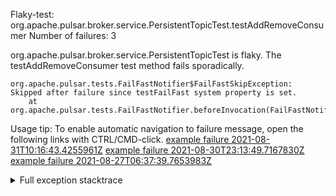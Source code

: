         
Flaky-test: org.apache.pulsar.broker.service.PersistentTopicTest.testAddRemoveConsumer
Number of failures: 3

org.apache.pulsar.broker.service.PersistentTopicTest is flaky. The testAddRemoveConsumer test method fails sporadically.

```
org.apache.pulsar.tests.FailFastNotifier$FailFastSkipException: Skipped after failure since testFailFast system property is set.
	at org.apache.pulsar.tests.FailFastNotifier.beforeInvocation(FailFastNotifier.java:88)

```

Usage tip: To enable automatic navigation to failure message, open the following links with CTRL/CMD-click.
[example failure 2021-08-31T10:16:43.4255961Z](https://github.com/apache/pulsar/runs/3471501156?check_suite_focus=true#step:10:2227)
[example failure 2021-08-30T23:13:49.7167830Z](https://github.com/apache/pulsar/runs/3467152431?check_suite_focus=true#step:9:1539)
[example failure 2021-08-27T06:37:39.7653983Z](https://github.com/apache/pulsar/runs/3440411059?check_suite_focus=true#step:9:3461)


<details>
<summary>Full exception stacktrace</summary>
<code><pre>
org.apache.pulsar.tests.FailFastNotifier$FailFastSkipException: Skipped after failure since testFailFast system property is set.
	at org.apache.pulsar.tests.FailFastNotifier.beforeInvocation(FailFastNotifier.java:88)

</pre></code>
</details>

